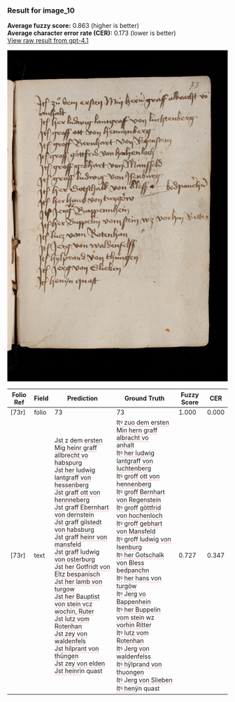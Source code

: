 ### Result for image_10
**Average fuzzy score:** 0.863 (higher is better)<br>**Average character error rate (CER):** 0.173 (lower is better)<br>[View raw result from gpt-4.1](https://github.com/RISE-UNIBAS/humanities_data_benchmark/blob/main/results/2025-10-24/T0273/request_T0273_image_10.json)

<img src="https://github.com/RISE-UNIBAS/humanities_data_benchmark/blob/main/benchmarks/medieval_manuscripts/images/image_10.jpg?raw=true" alt="image_10" width="800px">

<style>
.diff { text-decoration: underline; text-decoration-color: #ffcccc; text-decoration-style: wavy; }
</style>

| Folio Ref | Field | Prediction | Ground Truth | Fuzzy Score | CER |
|-----------|-------|------------|--------------|-------------|-----|
| [73r] | folio | 73 | 73 | 1.000 | 0.000 |
| [73r] | text | J<span class="diff">st </span>z <span class="diff">de</span>m <span class="diff">ersten Mig heinr graff allbrecht vo<br> habs</span>p<span class="diff">urg<br></span>J<span class="diff">st her ludwig lantgraff von hessenberg<br>Jst graff ott von hennneberg<br>Jst graff Ebernhart von dernstein<br>Jst graff gilstedt von habsburg<br>Jst graff heinr von mansfeld<br>Jst graff ludwig von osterburg<br>Jst her Gotfridt von Eltz bespanisch<br>Jst her lamb von turgow<br>Jst her Bauptist von stein vcz wochin, Ruter<br>Jst lutz vom Rotenhan<br>Jst zey von waldenfels<br>Jst hilprant von thüngen<br>Jst zey von elden<br>Jst heinri</span>n quast | <span class="diff">Itꝰ zuo dem ersten Min hern graff albracht vo<br> anhalt<br> Itꝰ her ludwig lantgraff von luchtenberg<br> Itꝰ groff ott von hennenberg<br> Itꝰ groff Bernhart von Regenstein<br> Itꝰ groff göttfrid von hochenloch<br>  Itꝰ groff gebhart von Mansfeld<br> Itꝰ groff ludwig von Isenburg<br> Itꝰ her Gotschalk von Bless bedpanchn<br> Itꝰ her hans von turgöw<br> Itꝰ </span>J<span class="diff">erg vo Bappenhein<br> Itꝰ her Buppelin vom stein w</span>z <span class="diff">vorhin Ritter<br> Itꝰ lutz vo</span>m <span class="diff">Rotenhan<br> Itꝰ Jerg von waldenfelss<br> Itꝰ hÿl</span>p<span class="diff">rand von thuongen<br> Itꝰ </span>J<span class="diff">erg von Slieben<br> Itꝰ henÿ</span>n quast | 0.727 | 0.347 |
